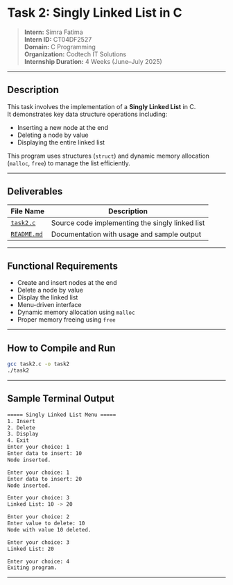 # Task 2: Singly Linked List in C

> **Intern:** Simra Fatima  
> **Intern ID:** CT04DF2527  
> **Domain:** C Programming  
> **Organization:** Codtech IT Solutions  
> **Internship Duration:** 4 Weeks (June–July 2025)

---

## Description

This task involves the implementation of a **Singly Linked List** in C.  
It demonstrates key data structure operations including:

- Inserting a new node at the end
- Deleting a node by value
- Displaying the entire linked list

This program uses structures (`struct`) and dynamic memory allocation (`malloc`, `free`) to manage the list efficiently.

---

## Deliverables

| File Name | Description |
|-----------|-------------|
| [`task2.c`](https://github.com/Simra18/Codetech-C-Internship/blob/main/Task2/task2.c) | Source code implementing the singly linked list |
| [`README.md`](https://github.com/Simra18/Codetech-C-Internship/blob/main/Task2/README.md) | Documentation with usage and sample output |

---

## Functional Requirements

-  Create and insert nodes at the end
-  Delete a node by value
-  Display the linked list
-  Menu-driven interface
-  Dynamic memory allocation using `malloc`
-  Proper memory freeing using `free`

---

## How to Compile and Run

```bash
gcc task2.c -o task2
./task2

```
---

## Sample Terminal Output

```bash
===== Singly Linked List Menu =====
1. Insert
2. Delete
3. Display
4. Exit
Enter your choice: 1
Enter data to insert: 10
Node inserted.

Enter your choice: 1
Enter data to insert: 20
Node inserted.

Enter your choice: 3
Linked List: 10 -> 20

Enter your choice: 2
Enter value to delete: 10
Node with value 10 deleted.

Enter your choice: 3
Linked List: 20

Enter your choice: 4
Exiting program.

```

---
